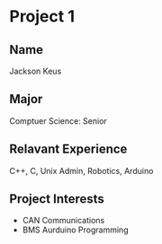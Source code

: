 # Project 1

## Name

Jackson Keus

## Major

Comptuer Science: Senior

## Relavant Experience

C++, C, Unix Admin, Robotics, Arduino

## Project Interests

- CAN Communications 
- BMS Aurduino Programming
